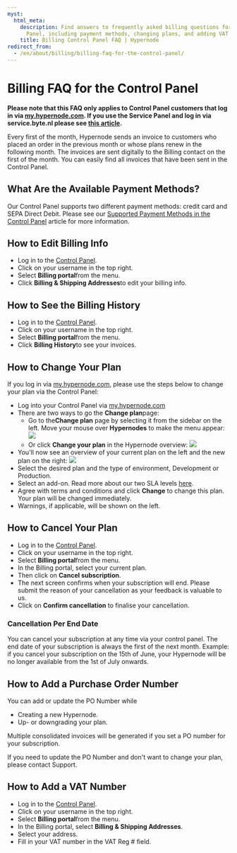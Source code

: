 ```yaml
---
myst:
  html_meta:
    description: Find answers to frequently asked billing questions for the Control
      Panel, including payment methods, changing plans, and adding VAT numbers.
    title: Billing Control Panel FAQ | Hypernode
redirect_from:
  - /en/about/billing/billing-faq-for-the-control-panel/
---
```


<!-- source: https://support.hypernode.com/en/about/billing/billing-faq-for-the-control-panel/ -->

# Billing FAQ for the Control Panel

**Please note that this FAQ only applies to Control Panel customers that log in via [my.hypernode.com](https://my.hypernode.com/). If you use the Service Panel and log in via service.byte.nl please see [this article](billing-faq-for-the-service-panel.md).**

Every first of the month, Hypernode sends an invoice to customers who placed an order in the previous month or whose plans renew in the following month. The invoices are sent digitally to the Billing contact on the first of the month. You can easily find all invoices that have been sent in the Control Panel.

## What Are the Available Payment Methods?

Our Control Panel supports two different payment methods: credit card and SEPA Direct Debit. Please see our [Supported Payment Methods in the Control Panel](supported-payment-methods-in-the-control-panel.md) article for more information.

## How to Edit Billing Info

- Log in to the [Control Panel](https://my.hypernode.com/).
- Click on your username in the top right.
- Select **Billing portal**from the menu.
- Click **Billing & Shipping Addresses**to edit your billing info.

## How to See the Billing History

- Log in to the [Control Panel](https://my.hypernode.com/).
- Click on your username in the top right.
- Select **Billing portal**from the menu.
- Click **Billing History**to see your invoices.

## How to Change Your Plan

If you log in via [my.hypernode.com](https://auth.hypernode.com/), please use the steps below to change your plan via the Control Panel:

- Log into your Control Panel via [my.hypernode.com](http://my.hypernode.com)
- There are two ways to go the **Change plan**page:
  - Go to the**Change plan** page by selecting it from the sidebar on the left. Move your mouse over **Hypernodes** to make the menu appear:
    ![](_res/YqbbPnc1vfVsic4Kn0_vQRU6kipJ9FLviw.png)
  - Or click **Change your plan** in the Hypernode overview:
    ![](_res/4tWafqDklisEwVNRFCA8VVvhf0zHkYMi1A.png)
- You'll now see an overview of your current plan on the left and the new plan on the right:
  ![](_res/tkmbOB9hsfJ0SfLR-TNCFtKqzRNgC6bvmA.png)
- Select the desired plan and the type of environment, Development or Production.
- Select an add-on. Read more about our two SLA levels [here](../support/emergency-support-outside-office-hours.md).
- Agree with terms and conditions and click **Change** to change this plan. Your plan will be changed immediately.
- Warnings, if applicable, will be shown on the left.

## How to Cancel Your Plan

- Log in to the [Control Panel](https://my.hypernode.com/).
- Click on your username in the top right.
- Select **Billing portal**from the menu.
- In the Billing portal, select your current plan.
- Then click on **Cancel subscription**.
- The next screen confirms when your subscription will end. Please submit the reason of your cancellation as your feedback is valuable to us.
- Click on **Confirm cancellation** to finalise your cancellation.

### Cancellation Per End Date

You can cancel your subscription at any time via your control panel. The end date of your subscription is always the first of the next month. Example: if you cancel your subscription on the 15th of June, your Hypernode will be no longer available from the 1st of July onwards.

## How to Add a Purchase Order Number

You can add or update the PO Number while

- Creating a new Hypernode.
- Up- or downgrading your plan.

Multiple consolidated invoices will be generated if you set a PO number for your subscription.

If you need to update the PO Number and don't want to change your plan, please contact Support.

## How to Add a VAT Number

- Log in to the [Control Panel](https://my.hypernode.com/).
- Click on your username in the top right.
- Select **Billing portal**from the menu.
- In the Billing portal, select **Billing & Shipping Addresses**.
- Select your address.
- Fill in your VAT number in the VAT Reg # field.
